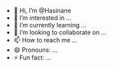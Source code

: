 - 👋 Hi, I’m @Hasinane
- 👀 I’m interested in ...
- 🌱 I’m currently learning ...
- 💞️ I’m looking to collaborate on ...
- 📫 How to reach me ...
- 😄 Pronouns: ...
- ⚡ Fun fact: ...

<!---
Hasinane/Hasinane is a ✨ special ✨ repository because its `README.md` (this file) appears on your GitHub profile.
You can click the Preview link to take a look at your changes.
--->
